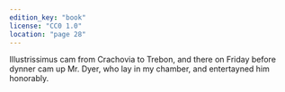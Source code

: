 ```yaml
---
edition_key: "book"
license: "CC0 1.0"
location: "page 28"
---
```

Illustrissimus cam from Crachovia to Trebon, and there on Friday
before dynner cam up Mr. Dyer, who lay in my chamber, and
entertayned him honorably.
